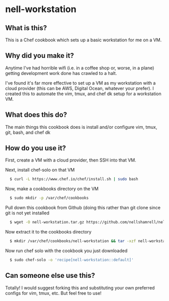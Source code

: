 # nell-workstation

## What is this?

This is a Chef cookbook which sets up a basic workstation for me on a VM.

## Why did you make it?

Anytime I've had horrible wifi (i.e. in a coffee shop or, worse, in a plane) getting development work done has crawled to a halt.

I've found it's far more effective to set up a VM as my workstation with a cloud provider (this can be AWS, Digital Ocean, whatever your prefer).  I created this to automate the vim, tmux, and chef dk setup for a workstation VM.

## What does this do?

The main things this cookbook does is install and/or configure vim, tmux, git, bash, and chef dk

## How do you use it?

First, create a VM with a cloud provider, then SSH into that VM.

Next, install chef-solo on that VM

```bash
  $ curl -L https://www.chef.io/chef/install.sh | sudo bash
```

Now, make a cookbooks directory on the VM

```bash
  $ sudo mkdir -p /var/chef/cookbooks
```

Pull down this cookbook from Github (doing this rather than git clone since git is not yet installed

```bash
  $ wget -O nell-workstation.tar.gz https://github.com/nellshamrell/nell-workstation/tarball/master
```

Now extract it to the cookbooks directory

```bash
  $ mkdir /var/chef/cookbooks/nell-workstation && tar -xzf nell-workstation.tar.gz -C /var/chef/cookbooks/nell-workstation --strip-components 1
```

Now run chef solo with the cookbook you just downloaded

```bash
  $ sudo chef-solo -o 'recipe[nell-workstation::default]'
```

## Can someone else use this?

Totally!  I would suggest forking this and substituting your own preferred configs for vim, tmux, etc. But feel free to use!

